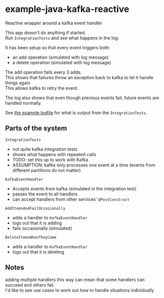 # example-java-kafka-reactive
Reactive wrapper around a kafka event handler

This app doesn't do anything if started.  
Run `IntegrationTests` and see what happens in the log.

It has been setup so that every event triggers both:
- an add operation (simulated with log message)
- a delete operation (simulated with log message)

The add operation fails every 3 adds.  
This shows that failures throw an exception back to kafka to let it handle things again  
This allows kafka to retry the event.

The log also shows that even though previous events fail, future events are handled normally.

See [the example logfile](./example-integration-test-log.log) for what is output from the `IntegrationTests`.

## Parts of the system

`IntegrationTests`  
- not quite kafka integration tests
- shows what happens with repeated calls
- TODO: set this up to work with Kafka
- ASSUMPTION: kafka only processes one event at a time (events from different partitions do not matter)

`KafkaEventHandler`  
- Accepts events from kafka (simulated in the integration test)
- passes the event to all handlers
- can accept handlers from other services' `@PostConstruct`

`AddItemsAndFailOccasionally`  
- adds a handler to `KafkaEventHandler`
- logs out that it is adding
- fails occasionally (simulated)

`DeleteItemsWhenTheyCome`
- adds a handler to `KafkaEventHandler`
- logs out that it is deleting

## Notes

adding multiple handlers this way can mean that some handlers can succeed and others fail.  
I'd like to see use cases to work out how to handle situations individually